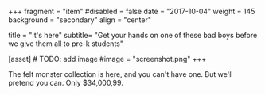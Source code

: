 +++
fragment = "item"
#disabled = false
date = "2017-10-04"
weight = 145
background = "secondary"
align = "center"

title = "It's here"
subtitle= "Get your hands on one of these bad boys before we give them all to pre-k students"


[asset]
    # TODO: add image
  #image = "screenshot.png"
+++

The felt monster collection is here, and you can't have one. But we'll pretend you can. Only $34,000,99.